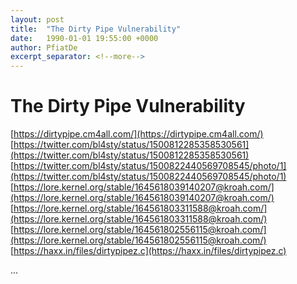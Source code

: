 ```yaml
---
layout: post
title:  "The Dirty Pipe Vulnerability"
date:   1990-01-01 19:55:00 +0000
author: PfiatDe
excerpt_separator: <!--more-->
---
```


# The Dirty Pipe Vulnerability
[https://dirtypipe.cm4all.com/](https://dirtypipe.cm4all.com/)
[https://twitter.com/bl4sty/status/1500812285358530561](https://twitter.com/bl4sty/status/1500812285358530561)
[https://twitter.com/bl4sty/status/1500822440569708545/photo/1](https://twitter.com/bl4sty/status/1500822440569708545/photo/1)
[https://lore.kernel.org/stable/1645618039140207@kroah.com/](https://lore.kernel.org/stable/1645618039140207@kroah.com/)
[https://lore.kernel.org/stable/164561803311588@kroah.com/](https://lore.kernel.org/stable/164561803311588@kroah.com/)
[https://lore.kernel.org/stable/164561802556115@kroah.com/](https://lore.kernel.org/stable/164561802556115@kroah.com/)
[https://haxx.in/files/dirtypipez.c](https://haxx.in/files/dirtypipez.c)

...
<!--more-->
